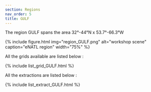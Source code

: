 ```yaml
---
section: Regions
nav_order: 5
title: GULF
---
```


The region GULF spans the area 32°-44°N x 53.7°-66.3°W

{% include figure.html img="region_GULF.png" alt="workshop scene" caption="eNATL region" width="75%" %}

All the grids available are listed below :

{% include list_grid_GULF.html %}

All the extractions are listed below :

{% include list_extract_GULF.html %}


